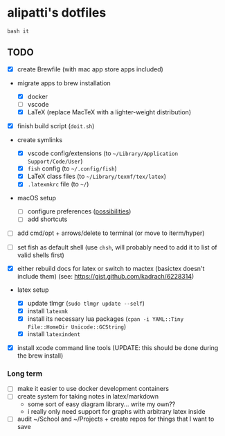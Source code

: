 # alipatti's dotfiles

`bash it`

## TODO

- [x] create Brewfile (with mac app store apps included)
- migrate apps to brew installation

  - [x] docker
  - [ ] vscode
  - [x] LaTeX (replace MacTeX with a lighter-weight distribution)

- [x] finish build script (`doit.sh`)

- create symlinks

  - [x] vscode config/extensions
        (to `~/Library/Application Support/Code/User`)
  - [x] `fish` config
        (to `~/.config/fish`)
  - [x] LaTeX class files
        (to `~/Library/texmf/tex/latex`)
  - [x] `.latexmkrc` file
        (to `~/`)

- macOS setup
  - [ ] configure preferences ([possibilities](https://ss64.com/osx/syntax-defaults.html))
  - [ ] add shortcuts
- [ ] add cmd/opt + arrows/delete to terminal (or move to iterm/hyper)

- [ ] set fish as default shell
      (use `chsh`, will probably need to add it to list of valid shells first)

- [x] either rebuild docs for latex or switch to mactex (basictex doesn't include them)
      (see: <https://gist.github.com/kadrach/6228314>)

- latex setup

  - [x] update tlmgr (`sudo tlmgr update --self`)
  - [x] install `latexmk`
  - [x] install its necessary lua packages
        (`cpan -i YAML::Tiny File::HomeDir Unicode::GCString`)
  - [x] install `latexindent`

- [x] install xcode command line tools
      (UPDATE: this should be done during the brew install)

### Long term

- [ ] make it easier to use docker development containers
- [ ] create system for taking notes in latex/markdown
  - some sort of easy diagram library... write my own??
  - i really only need support for graphs with arbitrary latex inside
- [ ] audit ~/School and ~/Projects + create repos for things that I want to save
